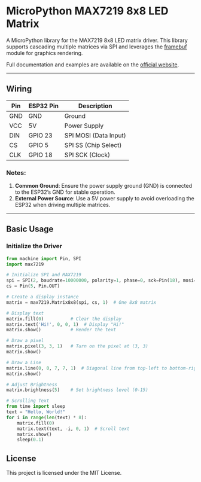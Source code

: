 # MicroPython MAX7219 8x8 LED Matrix

A MicroPython library for the MAX7219 8x8 LED matrix driver. This library supports cascading multiple matrices via SPI and leverages the [framebuf](http://docs.micropython.org/en/latest/pyboard/library/framebuf.html) module for graphics rendering.

Full documentation and examples are available on the [official website](https://www.samgalope.dev/2024/12/27/micropython-max7219-led-matrix-driver-documentation-working/).

---

## Wiring

| Pin | ESP32 Pin | Description           |
|-----|-----------|-----------------------|
| GND | GND       | Ground               |
| VCC | 5V        | Power Supply         |
| DIN | GPIO 23   | SPI MOSI (Data Input)|
| CS  | GPIO 5    | SPI SS (Chip Select) |
| CLK | GPIO 18   | SPI SCK (Clock)      |

### Notes:
1. **Common Ground**: Ensure the power supply ground (GND) is connected to the ESP32’s GND for stable operation.
2. **External Power Source**: Use a 5V power supply to avoid overloading the ESP32 when driving multiple matrices.

---

## Basic Usage

### Initialize the Driver
```python
from machine import Pin, SPI
import max7219

# Initialize SPI and MAX7219
spi = SPI(2, baudrate=10000000, polarity=1, phase=0, sck=Pin(18), mosi=Pin(23))
cs = Pin(5, Pin.OUT)

# Create a display instance
matrix = max7219.Matrix8x8(spi, cs, 1)  # One 8x8 matrix

# Display text
matrix.fill(0)          # Clear the display
matrix.text('Hi!', 0, 0, 1)  # Display "Hi!"
matrix.show()           # Render the text

# Draw a pixel
matrix.pixel(3, 3, 1)   # Turn on the pixel at (3, 3)
matrix.show()

# Draw a Line
matrix.line(0, 0, 7, 7, 1)  # Diagonal line from top-left to bottom-right
matrix.show()

# Adjust Brightness
matrix.brightness(5)    # Set brightness level (0-15)

# Scrolling Text
from time import sleep
text = "Hello, World!"
for i in range(len(text) * 8):
    matrix.fill(0)
    matrix.text(text, -i, 0, 1)  # Scroll text
    matrix.show()
    sleep(0.1)
```

## License
This project is licensed under the MIT License.
